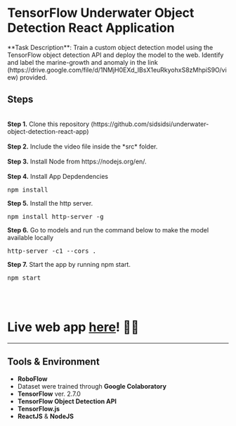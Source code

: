 # TensorFlow Underwater Object Detection React Application
<p>**Task Description**: Train a custom object detection model using the TensorFlow object detection API and deploy the model to the web. Identify and label the marine-growth and anomaly in the link (https://drive.google.com/file/d/1NMjH0EXd_IBsX1euRkyohxS8zMhpiS9O/view) provided.

## Steps
<br />
<b>Step 1.</b> Clone this repository (https://github.com/sidsidsi/underwater-object-detection-react-app)
<br/><br/>
<b>Step 2.</b> Include the video file inside the *src* folder.
<br/><br/>
<b>Step 3.</b> Install Node from https://nodejs.org/en/.
<br/><br/>
<b>Step 4.</b> Install App Depdendencies 
<pre>npm install</pre>
<b>Step 5.</b> Install the http server.</a> 
<pre>npm install http-server -g</pre>
<b>Step 6.</b> Go to models and run the command below to make the model available locally</a> 
<pre>http-server -c1 --cors .</pre>
<b>Step 7.</b> Start the app by running npm start.</a> 
<pre>npm start</pre>
<br/><br/>

# Live web app [here](https://underwater-object-detection-react-app.vercel.app)! 🧐🔱
---
## Tools & Environment
* **RoboFlow**
* Dataset were trained through **Google Colaboratory**
* **TensorFlow** ver. 2.7.0
* **TensorFlow Object Detection API**
* **TensorFlow.js**
* **ReactJS** & **NodeJS**


